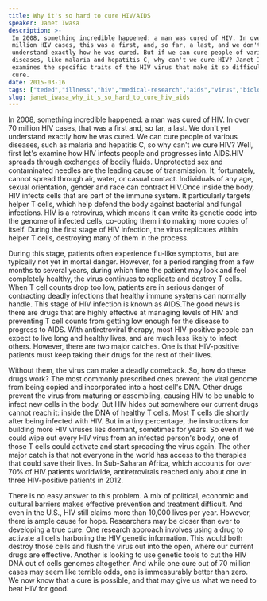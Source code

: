 ```yaml
---
title: Why it's so hard to cure HIV/AIDS
speaker: Janet Iwasa
description: >-
 In 2008, something incredible happened: a man was cured of HIV. In over 70
 million HIV cases, this was a first, and, so far, a last, and we don't yet
 understand exactly how he was cured. But if we can cure people of various
 diseases, like malaria and hepatitis C, why can't we cure HIV? Janet Iwasa
 examines the specific traits of the HIV virus that make it so difficult to
 cure.
date: 2015-03-16
tags: ["teded","illness","hiv","medical-research","aids","virus","biology"]
slug: janet_iwasa_why_it_s_so_hard_to_cure_hiv_aids
---
```


In 2008, something incredible happened: a man was cured of HIV. In over 70 million HIV
cases, that was a first and, so far, a last. We don't yet understand exactly how he was
cured. We can cure people of various diseases, such as malaria and hepatitis C, so why
can't we cure HIV? Well, first let's examine how HIV infects people and progresses into
AIDS.HIV spreads through exchanges of bodily fluids. Unprotected sex and contaminated
needles are the leading cause of transmission. It, fortunately, cannot spread through air,
water, or casual contact. Individuals of any age, sexual orientation, gender and race can
contract HIV.Once inside the body, HIV infects cells that are part of the immune system.
It particularly targets helper T cells, which help defend the body against bacterial and
fungal infections. HIV is a retrovirus, which means it can write its genetic code into the
genome of infected cells, co-opting them into making more copies of itself. During the
first stage of HIV infection, the virus replicates within helper T cells, destroying many
of them in the process.

During this stage, patients often experience flu-like symptoms, but are typically not
yet in mortal danger. However, for a period ranging from a few months to several years,
during which time the patient may look and feel completely healthy, the virus continues to
replicate and destroy T cells. When T cell counts drop too low, patients are in serious
danger of contracting deadly infections that healthy immune systems can normally handle.
This stage of HIV infection is known as AIDS.The good news is there are drugs that are
highly effective at managing levels of HIV and preventing T cell counts from getting low
enough for the disease to progress to AIDS. With antiretroviral therapy, most HIV-positive
people can expect to live long and healthy lives, and are much less likely to infect
others. However, there are two major catches. One is that HIV-positive patients must keep
taking their drugs for the rest of their lives.

Without them, the virus can make a deadly comeback. So, how do these drugs work? The most
commonly prescribed ones prevent the viral genome from being copied and incorporated into
a host cell's DNA. Other drugs prevent the virus from maturing or assembling, causing HIV
to be unable to infect new cells in the body. But HIV hides out somewhere our current
drugs cannot reach it: inside the DNA of healthy T cells. Most T cells die shortly after 
being infected with HIV. But in a tiny percentage, the instructions for building more HIV
viruses lies dormant, sometimes for years. So even if we could wipe out every HIV virus
from an infected person's body, one of those T cells could activate and start spreading
the virus again. The other major catch is that not everyone in the world has access to the
therapies that could save their lives. In Sub-Saharan Africa, which accounts for over 70%
of HIV patients worldwide, antiretrovirals reached only about one in three HIV-positive
patients in 2012.

There is no easy answer to this problem. A mix of political, economic and cultural
barriers makes effective prevention and treatment difficult. And even in the U.S., HIV
still claims more than 10,000 lives per year. However, there is ample cause for hope.
Researchers may be closer than ever to developing a true cure. One research approach
involves using a drug to activate all cells harboring the HIV genetic information. This
would both destroy those cells and flush the virus out into the open, where our current
drugs are effective. Another is looking to use genetic tools to cut the HIV DNA out of
cells genomes altogether. And while one cure out of 70 million cases may seem like terrible
odds, one is immeasurably better than zero. We now know that a cure is possible, and that
may give us what we need to beat HIV for good.

<!--
ad_duration=0
event="TED-Ed"
external_start_time=0
intro_duration=0
is_subtitle_required="False"
is_talk_featured="False"
language="en"
language_swap="False"
native_language="en"
number_of_related_talks=6
number_of_speakers=1
number_of_subtitled_videos=0
number_of_tags=7
number_of_talk_download_languages=28
number_of_talk_more_resources=0
number_of_talk_recommendations=0
number_of_talks_take_actions=0
post_ad_duration=0
published_timestamp="2017-09-07 20:33:12"
recording_date="2015-03-16"
speaker_description="Molecular animator"
speaker_is_published=1
speaker_name="Janet Iwasa"
talk_name="Why it's so hard to cure HIV/AIDS"
talks_tags=["teded","illness","hiv","medical-research","aids","virus","biology"]
url_photo_speaker="https://pe.tedcdn.com/images/ted/7b13f741b6ad6aed1e2934c08726405573762774_254x191.jpg"
url_photo_talk="https://s3.amazonaws.com/talkstar-photos/uploads/64196ddf-ed80-4164-9690-d5fd94abf5b5/198_hiv_aids.jpg"
url_webpage="https://www.ted.com/talks/janet_iwasa_why_it_s_so_hard_to_cure_hiv_aids"
video_type_name="TED-Ed Original"
-->